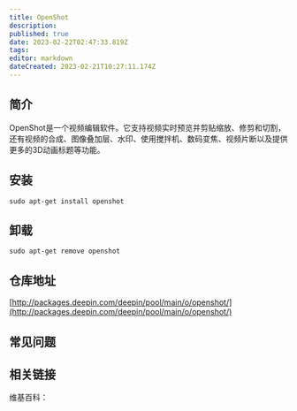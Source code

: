 ```yaml
---
title: OpenShot
description: 
published: true
date: 2023-02-22T02:47:33.819Z
tags: 
editor: markdown
dateCreated: 2023-02-21T10:27:11.174Z
---
```


## 简介

OpenShot是一个视频编辑软件。它支持视频实时预览并剪贴缩放、修剪和切割，还有视频的合成、图像叠加层、水印、使用搅拌机、数码变焦、视频片断以及提供更多的3D动画标题等功能。

## 安装

`sudo apt-get install openshot`

## 卸载

`sudo apt-get remove openshot`

## 仓库地址

[http://packages.deepin.com/deepin/pool/main/o/openshot/](http://packages.deepin.com/deepin/pool/main/o/openshot/)

## 常见问题

## 相关链接

维基百科：

